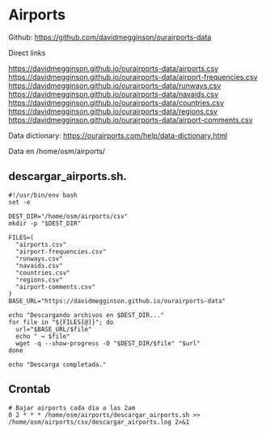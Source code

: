 # Airports

Github: https://github.com/davidmegginson/ourairports-data

Direct links

https://davidmegginson.github.io/ourairports-data/airports.csv
https://davidmegginson.github.io/ourairports-data/airport-frequencies.csv
https://davidmegginson.github.io/ourairports-data/runways.csv
https://davidmegginson.github.io/ourairports-data/navaids.csv
https://davidmegginson.github.io/ourairports-data/countries.csv
https://davidmegginson.github.io/ourairports-data/regions.csv
https://davidmegginson.github.io/ourairports-data/airport-comments.csv

Data dictionary: https://ourairports.com/help/data-dictionary.html


Data en /home/osm/airports/

## descargar_airports.sh.

```
#!/usr/bin/env bash
set -e

DEST_DIR="/home/osm/airports/csv"
mkdir -p "$DEST_DIR"

FILES=(
  "airports.csv"
  "airport-frequencies.csv"
  "runways.csv"
  "navaids.csv"
  "countries.csv"
  "regions.csv"
  "airport-comments.csv"
)
BASE_URL="https://davidmegginson.github.io/ourairports-data"

echo "Descargando archivos en $DEST_DIR..."
for file in "${FILES[@]}"; do
  url="$BASE_URL/$file"
  echo " → $file"
  wget -q --show-progress -O "$DEST_DIR/$file" "$url"
done

echo "Descarga completada."
```

## Crontab

```
# Bajar airports cada dia a las 2am
0 2 * * * /home/osm/airports/descargar_airports.sh >> /home/osm/airports/csv/descargar_airports.log 2>&1 
```


